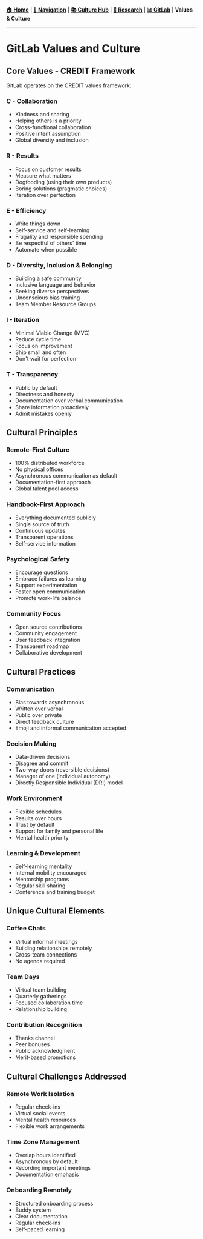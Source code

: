 **[🏠 Home](../../README.md)** | **[🧭 Navigation](../../NAVIGATION.md)** | **[📚 Culture Hub](../../Culture-Hub.md)** | **[🔬 Research](../README.md)** | **[📊 GitLab](./README.md)** | **Values & Culture**

---

# GitLab Values and Culture

## Core Values - CREDIT Framework
GitLab operates on the CREDIT values framework:

### C - Collaboration
- Kindness and sharing
- Helping others is a priority
- Cross-functional collaboration
- Positive intent assumption
- Global diversity and inclusion

### R - Results
- Focus on customer results
- Measure what matters
- Dogfooding (using their own products)
- Boring solutions (pragmatic choices)
- Iteration over perfection

### E - Efficiency
- Write things down
- Self-service and self-learning
- Frugality and responsible spending
- Be respectful of others' time
- Automate when possible

### D - Diversity, Inclusion & Belonging
- Building a safe community
- Inclusive language and behavior
- Seeking diverse perspectives
- Unconscious bias training
- Team Member Resource Groups

### I - Iteration
- Minimal Viable Change (MVC)
- Reduce cycle time
- Focus on improvement
- Ship small and often
- Don't wait for perfection

### T - Transparency
- Public by default
- Directness and honesty
- Documentation over verbal communication
- Share information proactively
- Admit mistakes openly

## Cultural Principles

### Remote-First Culture
- 100% distributed workforce
- No physical offices
- Asynchronous communication as default
- Documentation-first approach
- Global talent pool access

### Handbook-First Approach
- Everything documented publicly
- Single source of truth
- Continuous updates
- Transparent operations
- Self-service information

### Psychological Safety
- Encourage questions
- Embrace failures as learning
- Support experimentation
- Foster open communication
- Promote work-life balance

### Community Focus
- Open source contributions
- Community engagement
- User feedback integration
- Transparent roadmap
- Collaborative development

## Cultural Practices

### Communication
- Bias towards asynchronous
- Written over verbal
- Public over private
- Direct feedback culture
- Emoji and informal communication accepted

### Decision Making
- Data-driven decisions
- Disagree and commit
- Two-way doors (reversible decisions)
- Manager of one (individual autonomy)
- Directly Responsible Individual (DRI) model

### Work Environment
- Flexible schedules
- Results over hours
- Trust by default
- Support for family and personal life
- Mental health priority

### Learning & Development
- Self-learning mentality
- Internal mobility encouraged
- Mentorship programs
- Regular skill sharing
- Conference and training budget

## Unique Cultural Elements

### Coffee Chats
- Virtual informal meetings
- Building relationships remotely
- Cross-team connections
- No agenda required

### Team Days
- Virtual team building
- Quarterly gatherings
- Focused collaboration time
- Relationship building

### Contribution Recognition
- Thanks channel
- Peer bonuses
- Public acknowledgment
- Merit-based promotions

## Cultural Challenges Addressed

### Remote Work Isolation
- Regular check-ins
- Virtual social events
- Mental health resources
- Flexible work arrangements

### Time Zone Management
- Overlap hours identified
- Asynchronous by default
- Recording important meetings
- Documentation emphasis

### Onboarding Remotely
- Structured onboarding process
- Buddy system
- Clear documentation
- Regular check-ins
- Self-paced learning